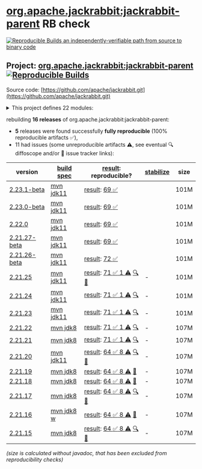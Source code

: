 [org.apache.jackrabbit:jackrabbit-parent](https://central.sonatype.com/artifact/org.apache.jackrabbit/jackrabbit-parent/versions) RB check
=======

[![Reproducible Builds](https://reproducible-builds.org/images/logos/rb.svg) an independently-verifiable path from source to binary code](https://reproducible-builds.org/)

## Project: [org.apache.jackrabbit:jackrabbit-parent](https://central.sonatype.com/artifact/org.apache.jackrabbit/jackrabbit-parent/versions) [![Reproducible Builds](https://img.shields.io/endpoint?url=https://raw.githubusercontent.com/jvm-repo-rebuild/reproducible-central/master/content/org/apache/jackrabbit/jackrabbit/badge.json)](https://github.com/jvm-repo-rebuild/reproducible-central/blob/master/content/org/apache/jackrabbit/jackrabbit/README.md)

Source code: [https://github.com/apache/jackrabbit.git](https://github.com/apache/jackrabbit.git)

<details><summary>This project defines 22 modules:</summary>

* [org.apache.jackrabbit:jackrabbit-aws-ext](https://central.sonatype.com/artifact/org.apache.jackrabbit/jackrabbit-aws-ext/overview)
* [org.apache.jackrabbit:jackrabbit-core](https://central.sonatype.com/artifact/org.apache.jackrabbit/jackrabbit-core/overview)
* [org.apache.jackrabbit:jackrabbit-data](https://central.sonatype.com/artifact/org.apache.jackrabbit/jackrabbit-data/overview)
* [org.apache.jackrabbit:jackrabbit-it-osgi](https://central.sonatype.com/artifact/org.apache.jackrabbit/jackrabbit-it-osgi/overview)
* [org.apache.jackrabbit:jackrabbit-jca](https://central.sonatype.com/artifact/org.apache.jackrabbit/jackrabbit-jca/overview)
* [org.apache.jackrabbit:jackrabbit-jcr-client](https://central.sonatype.com/artifact/org.apache.jackrabbit/jackrabbit-jcr-client/overview)
* [org.apache.jackrabbit:jackrabbit-jcr-commons](https://central.sonatype.com/artifact/org.apache.jackrabbit/jackrabbit-jcr-commons/overview)
* [org.apache.jackrabbit:jackrabbit-jcr-rmi](https://central.sonatype.com/artifact/org.apache.jackrabbit/jackrabbit-jcr-rmi/overview)
* [org.apache.jackrabbit:jackrabbit-jcr-server](https://central.sonatype.com/artifact/org.apache.jackrabbit/jackrabbit-jcr-server/overview)
* [org.apache.jackrabbit:jackrabbit-jcr-servlet](https://central.sonatype.com/artifact/org.apache.jackrabbit/jackrabbit-jcr-servlet/overview)
* [org.apache.jackrabbit:jackrabbit-jcr-tests](https://central.sonatype.com/artifact/org.apache.jackrabbit/jackrabbit-jcr-tests/overview)
* [org.apache.jackrabbit:jackrabbit-jcr2dav](https://central.sonatype.com/artifact/org.apache.jackrabbit/jackrabbit-jcr2dav/overview)
* [org.apache.jackrabbit:jackrabbit-jcr2spi](https://central.sonatype.com/artifact/org.apache.jackrabbit/jackrabbit-jcr2spi/overview)
* [org.apache.jackrabbit:jackrabbit-parent](https://central.sonatype.com/artifact/org.apache.jackrabbit/jackrabbit-parent/overview)
* [org.apache.jackrabbit:jackrabbit-spi](https://central.sonatype.com/artifact/org.apache.jackrabbit/jackrabbit-spi/overview)
* [org.apache.jackrabbit:jackrabbit-spi-commons](https://central.sonatype.com/artifact/org.apache.jackrabbit/jackrabbit-spi-commons/overview)
* [org.apache.jackrabbit:jackrabbit-spi2dav](https://central.sonatype.com/artifact/org.apache.jackrabbit/jackrabbit-spi2dav/overview)
* [org.apache.jackrabbit:jackrabbit-spi2jcr](https://central.sonatype.com/artifact/org.apache.jackrabbit/jackrabbit-spi2jcr/overview)
* [org.apache.jackrabbit:jackrabbit-standalone-components](https://central.sonatype.com/artifact/org.apache.jackrabbit/jackrabbit-standalone-components/overview)
* [org.apache.jackrabbit:jackrabbit-vfs-ext](https://central.sonatype.com/artifact/org.apache.jackrabbit/jackrabbit-vfs-ext/overview)
* [org.apache.jackrabbit:jackrabbit-webapp](https://central.sonatype.com/artifact/org.apache.jackrabbit/jackrabbit-webapp/overview)
* [org.apache.jackrabbit:jackrabbit-webdav](https://central.sonatype.com/artifact/org.apache.jackrabbit/jackrabbit-webdav/overview)
</details>

rebuilding **16 releases** of org.apache.jackrabbit:jackrabbit-parent:
- **5** releases were found successfully **fully reproducible** (100% reproducible artifacts :white_check_mark:),
- 11 had issues (some unreproducible artifacts :warning:, see eventual :mag: diffoscope and/or :memo: issue tracker links):

| version | [build spec](/BUILDSPEC.md) | [result](https://reproducible-builds.org/docs/jvm/): reproducible? | [stabilize](https://github.com/google/oss-rebuild/blob/main/cmd/stabilize/README.md) | size |
| -- | --------- | ------ | ------ | -- |
| [2.23.1-beta](https://central.sonatype.com/artifact/org.apache.jackrabbit/jackrabbit-parent/2.23.1-beta/pom) | [mvn jdk11](jackrabbit-2.23.1-beta.buildspec) | [result](jackrabbit-2.23.1-beta.buildinfo): [69 :white_check_mark: ](jackrabbit-2.23.1-beta.buildcompare) | | 101M |
| [2.23.0-beta](https://central.sonatype.com/artifact/org.apache.jackrabbit/jackrabbit-parent/2.23.0-beta/pom) | [mvn jdk11](jackrabbit-2.23.0-beta.buildspec) | [result](jackrabbit-2.23.0-beta.buildinfo): [69 :white_check_mark: ](jackrabbit-2.23.0-beta.buildcompare) | | 101M |
| [2.22.0](https://central.sonatype.com/artifact/org.apache.jackrabbit/jackrabbit-parent/2.22.0/pom) | [mvn jdk11](jackrabbit-2.22.0.buildspec) | [result](jackrabbit-2.22.0.buildinfo): [69 :white_check_mark: ](jackrabbit-2.22.0.buildcompare) | | 101M |
| [2.21.27-beta](https://central.sonatype.com/artifact/org.apache.jackrabbit/jackrabbit-parent/2.21.27-beta/pom) | [mvn jdk11](jackrabbit-2.21.27-beta.buildspec) | [result](jackrabbit-2.21.27-beta.buildinfo): [69 :white_check_mark: ](jackrabbit-2.21.27-beta.buildcompare) | | 101M |
| [2.21.26-beta](https://central.sonatype.com/artifact/org.apache.jackrabbit/jackrabbit-parent/2.21.26-beta/pom) | [mvn jdk11](jackrabbit-2.21.26-beta.buildspec) | [result](jackrabbit-2.21.26-beta.buildinfo): [72 :white_check_mark: ](jackrabbit-2.21.26-beta.buildcompare) | | 101M |
| [2.21.25](https://central.sonatype.com/artifact/org.apache.jackrabbit/jackrabbit-parent/2.21.25/pom) | [mvn jdk11](jackrabbit-2.21.25.buildspec) | [result](jackrabbit-2.21.25.buildinfo): [71 :white_check_mark:  1 :warning:](jackrabbit-2.21.25.buildcompare) [:mag:](jackrabbit-2.21.25.diffoscope) [:memo:](https://lists.apache.org/thread/6qxnclwmxggq6j20l8z78yr375vxo508) | - | 101M |
| [2.21.24](https://central.sonatype.com/artifact/org.apache.jackrabbit/jackrabbit-parent/2.21.24/pom) | [mvn jdk11](jackrabbit-2.21.24.buildspec) | [result](jackrabbit-2.21.24.buildinfo): [71 :white_check_mark:  1 :warning:](jackrabbit-2.21.24.buildcompare) [:mag:](jackrabbit-2.21.24.diffoscope) | - | 101M |
| [2.21.23](https://central.sonatype.com/artifact/org.apache.jackrabbit/jackrabbit-parent/2.21.23/pom) | [mvn jdk11](jackrabbit-2.21.23.buildspec) | [result](jackrabbit-2.21.23.buildinfo): [71 :white_check_mark:  1 :warning:](jackrabbit-2.21.23.buildcompare) [:mag:](jackrabbit-2.21.23.diffoscope) | - | 101M |
| [2.21.22](https://central.sonatype.com/artifact/org.apache.jackrabbit/jackrabbit-parent/2.21.22/pom) | [mvn jdk8](jackrabbit-2.21.22.buildspec) | [result](jackrabbit-2.21.22.buildinfo): [71 :white_check_mark:  1 :warning:](jackrabbit-2.21.22.buildcompare) [:mag:](jackrabbit-2.21.22.diffoscope) | - | 107M |
| [2.21.21](https://central.sonatype.com/artifact/org.apache.jackrabbit/jackrabbit-parent/2.21.21/pom) | [mvn jdk8](jackrabbit-2.21.21.buildspec) | [result](jackrabbit-2.21.21.buildinfo): [71 :white_check_mark:  1 :warning:](jackrabbit-2.21.21.buildcompare) [:mag:](jackrabbit-2.21.21.diffoscope) | - | 107M |
| [2.21.20](https://central.sonatype.com/artifact/org.apache.jackrabbit/jackrabbit-parent/2.21.20/pom) | [mvn jdk11](jackrabbit-2.21.20.buildspec) | [result](jackrabbit-2.21.20.buildinfo): [64 :white_check_mark:  8 :warning:](jackrabbit-2.21.20.buildcompare) [:mag:](jackrabbit-2.21.20.diffoscope) [:memo:](https://github.com/apache/jackrabbit/pull/139) | - | 107M |
| [2.21.19](https://central.sonatype.com/artifact/org.apache.jackrabbit/jackrabbit-parent/2.21.19/pom) | [mvn jdk8](jackrabbit-2.21.19.buildspec) | [result](jackrabbit-2.21.19.buildinfo): [64 :white_check_mark:  8 :warning:](jackrabbit-2.21.19.buildcompare) [:memo:](https://github.com/apache/jackrabbit/pull/138) | - | 107M |
| [2.21.18](https://central.sonatype.com/artifact/org.apache.jackrabbit/jackrabbit-parent/2.21.18/pom) | [mvn jdk8](jackrabbit-2.21.18.buildspec) | [result](jackrabbit-2.21.18.buildinfo): [64 :white_check_mark:  8 :warning:](jackrabbit-2.21.18.buildcompare) [:memo:](https://github.com/apache/jackrabbit/pull/138) | - | 107M |
| [2.21.17](https://central.sonatype.com/artifact/org.apache.jackrabbit/jackrabbit-parent/2.21.17/pom) | [mvn jdk8](jackrabbit-2.21.17.buildspec) | [result](jackrabbit-2.21.17.buildinfo): [64 :white_check_mark:  8 :warning:](jackrabbit-2.21.17.buildcompare) [:mag:](jackrabbit-2.21.17.diffoscope) [:memo:](https://github.com/apache/jackrabbit/pull/139) | - | 107M |
| [2.21.16](https://central.sonatype.com/artifact/org.apache.jackrabbit/jackrabbit-parent/2.21.16/pom) | [mvn jdk8 w](jackrabbit-2.21.16.buildspec) | [result](jackrabbit-2.21.16.buildinfo): [64 :white_check_mark:  8 :warning:](jackrabbit-2.21.16.buildcompare) [:memo:](https://github.com/apache/jackrabbit/pull/138) | - | 107M |
| [2.21.15](https://central.sonatype.com/artifact/org.apache.jackrabbit/jackrabbit-parent/2.21.15/pom) | [mvn jdk8](jackrabbit-2.21.15.buildspec) | [result](jackrabbit-2.21.15.buildinfo): [64 :white_check_mark:  8 :warning:](jackrabbit-2.21.15.buildcompare) [:mag:](jackrabbit-2.21.15.diffoscope) [:memo:](https://github.com/apache/jackrabbit/pull/138) | - | 107M |

<i>(size is calculated without javadoc, that has been excluded from reproducibility checks)</i>
